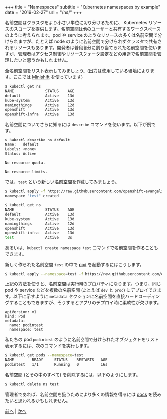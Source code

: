+++
title = "Namespaces"
subtitle = "Kubernetes namespaces by example"
date = "2019-02-27"
url = "/ns/"
+++

名前空間はクラスタをより小さい単位に切り分けるために、 Kubernetes リソースのスコープを提供します。名前空間は他のユーザーと共有するワークスペースのように考えられます。pod や service のようなリソースの多くは名前空間で分けられますが、たとえば node のように名前空間で分けられずクラスタで共有されるリソースもあります。開発者は普段自分に割り当てられた名前空間を使いますが、管理者はアクセス制御やリソースクォータ設定などの用途で名前空間を管理したいと思うかもしれません。

全名前空間をリスト表示してみましょう。(出力は使用している環境によります。ここでは [Minishift](/diy/) を使っています)

```bash
$ kubectl get ns
NAME              STATUS    AGE
default           Active    13d
kube-system       Active    13d
namingthings      Active    12d
openshift         Active    13d
openshift-infra   Active    13d
```

名前空間についてさらに知るには `describe` コマンドを使います。以下が例です。

```bash
$ kubectl describe ns default
Name:   default
Labels: <none>
Status: Active

No resource quota.

No resource limits.
```

では、`test` という新しい[名前空間](https://github.com/openshift-evangelists/kbe/blob/master/specs/ns/ns.yaml)を作成してみましょう。

```bash
$ kubectl apply -f https://raw.githubusercontent.com/openshift-evangelists/kbe/master/specs/ns/ns.yaml
namespace "test" created

$ kubectl get ns
NAME              STATUS    AGE
default           Active    13d
kube-system       Active    13d
namingthings      Active    12d
openshift         Active    13d
openshift-infra   Active    13d
test              Active    3s
```

あるいは、`kubectl create namespace test` コマンドで名前空間を作ることもできます。

新しく作られた名前空間 `test` の中で [pod](https://github.com/openshift-evangelists/kbe/blob/master/specs/ns/pod.yaml) を起動するにはこうします。

```bash
$ kubectl apply --namespace=test -f https://raw.githubusercontent.com/openshift-evangelists/kbe/master/specs/ns/pod.yaml
```

上記の方法を使うと、名前空間は実行時のプロパティになります。つまり、同じ pod や service などを複数の名前空間 (たとえば `dev` と `prod`) にデプロイできます。以下に示すように `metadata` セクションに名前空間を直接ハードコーディングすることもできますが、そうするとアプリのデプロイ時に柔軟性が欠けます。

```
apiVersion: v1
kind: Pod
metadata:
  name: podintest
  namespace: test
```

私たちの pod `podintest` のように名前空間で分けられたオブジェクトをリスト表示するには、次のコマンドを実行します。

```bash
$ kubectl get pods --namespace=test
NAME        READY     STATUS    RESTARTS   AGE
podintest   1/1       Running   0          16s
```

名前空間 (とその中のすべて) を削除するには、以下のようにします。

```bash
$ kubectl delete ns test
```

管理者であれば、名前空間を扱うためにより多くの情報を得るには [docs](https://kubernetes.io/docs/tasks/administer-cluster/namespaces/) を読みたいと思われるかもしれません。

[前へ](/envs) | [次へ](/volumes)
